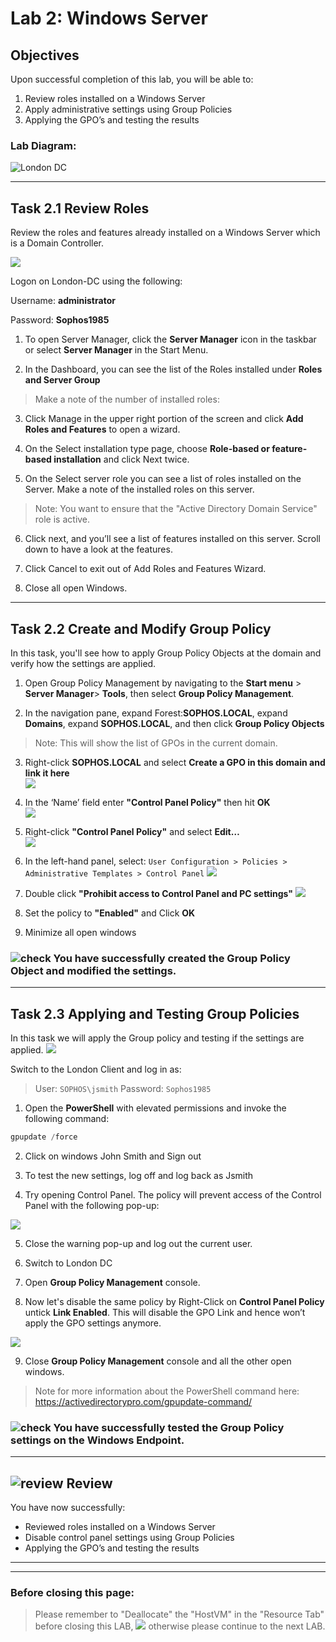 # **Lab 2: Windows Server**

## Objectives
Upon successful completion of this lab, you will be able to: 
1. Review roles installed on a Windows Server
2. Apply administrative settings using Group Policies 
3. Applying the GPO’s and testing the results


### Lab Diagram:
![London DC](JPG/London%20DC%202.png)

***


## **Task 2.1** Review Roles
Review the roles and features already installed on a Windows Server which is a Domain Controller.

![](JPG/London%20DC%204.png)

Logon on London-DC using the following:

Username: **administrator**

Password: **Sophos1985**
1. To open Server Manager, click the **Server Manager** icon in the taskbar or select **Server Manager** in the Start Menu. 

2. In the Dashboard, you can see the list of the Roles installed under **Roles and Server Group**
> Make a note of the number of installed roles: 

3. Click Manage in the upper right portion of the screen and click **Add Roles and Features** to open a wizard.  

4. On the Select installation type page, choose **Role-based or feature-based installation** and click Next  twice.   

5. On the Select server role you can see a list of roles installed on the Server. 
Make a note of the installed roles on this server.
> Note: You want to ensure that the "Active Directory Domain Service" role is active.

6. Click next, and you’ll see a list of features installed on this server. Scroll down to have a look at the features.

7. Click Cancel to exit out of Add Roles and Features Wizard.

8. Close all open Windows.




----
## **Task 2.2** Create and Modify Group Policy
In this task, you'll see how to apply Group Policy Objects at the domain and verify how the settings are applied.
1. Open Group Policy Management by navigating to the **Start menu** > **Server Manager**> **Tools**, then select **Group Policy Management**.

2. In the navigation pane, expand Forest:**SOPHOS.LOCAL**, expand **Domains**, expand **SOPHOS.LOCAL**, and then click **Group Policy Objects**
> Note: This will show the list of GPOs in the current domain.

3. Right-click **SOPHOS.LOCAL** and select **Create a GPO in this domain and link it here**  
![](JPG/GroupPolicy1.jpg)

4. In the ‘Name’ field enter **"Control Panel Policy"** then hit **OK**   
![](JPG/Control%20Panel%20Policy.jpg)

 
5. Right-click **"Control Panel Policy"** and select **Edit…**  
![](JPG/Control%20Panel%20Policy%202.jpg)


6. In the left-hand panel, select: `User Configuration > Policies > Administrative Templates > Control Panel`
![](JPG/Control%20Panel%20Policy%203.jpg)

7. Double click **"Prohibit access to Control Panel and PC settings"**
![](JPG/2.1.12B.png)

8. Set the policy to **"Enabled"** and Click **OK**

9. Minimize all open windows 

### ![check](JPG/pngegg%20(1).png) You have successfully created the Group Policy Object and modified the settings. 

***
## **Task 2.3** Applying and Testing Group Policies
In this task we will apply the Group policy and testing if the settings are applied.
![](JPG/London%20Client.png)

Switch to the London Client and log in as: 
> User: `SOPHOS\jsmith`
> Password: `Sophos1985`


1. Open the **PowerShell** with elevated permissions and invoke the following command:
```powershell
gpupdate /force
```

2. Click on windows John Smith and Sign out

3. To test the new settings, log off and log back as Jsmith

4. Try opening Control Panel. The policy will prevent access of the Control Panel with the following pop-up: 

![](JPG/popup.png)

5.	Close the warning pop-up and log out the current user.

6.	Switch to London DC

7.	Open **Group Policy Management** console.

8.	Now let's disable the same policy by Right-Click on **Control Panel Policy** untick **Link Enabled**. This will disable the GPO Link and hence won’t apply the GPO settings anymore. 

![](JPG/untick.jpg)

9.	Close **Group Policy Management** console and all the other open windows.

> Note for more information about the PowerShell command here: https://activedirectorypro.com/gpupdate-command/


### ![check](JPG/pngegg%20(1).png) You have successfully tested the Group Policy settings on the Windows Endpoint.

***

## ![review](JPG/Review%2048.png) Review  ##

You have now successfully: 
*	Reviewed roles installed on a Windows Server
*	Disable control panel settings using Group Policies
*	Applying the GPO’s and testing the results




***
***
### Before closing this page:
> Please remember to "Deallocate" the "HostVM" in the "Resource Tab" before closing this LAB, 
![](JPG/Deallocate%20the%20VM.png)
otherwise please continue to the next LAB.



